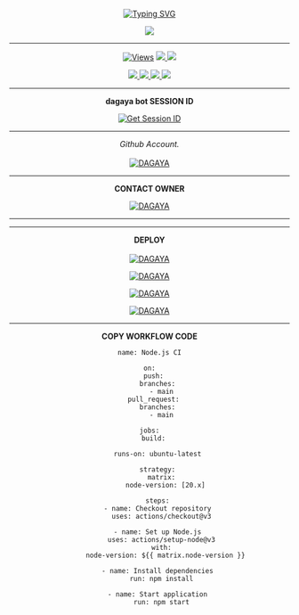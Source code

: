 <div align="center">


 [![Typing SVG](https://readme-typing-svg.demolab.com?font=Fira+Code&weight=600&size=37&pause=1000&color=F722F2&width=435&lines=𝗕𝗢𝗧+ＤＡＧＡＹＡ+MD+V1)](https://git.io/typing-svg)

<p align="center">
<a href="[https://github.com/tslovest/dagaya-md](https://github.com/tslovest/dagaya-md)">
    <img src=https://i.ibb.co/2W4twvC/7688.jpg" 
</a>
<hr>
 <p align="center">

  <a href="htt">
    <img src="https://hits.seeyoufarm.com/api/count/incr/badge.svg?url=https%3A%2F%2Fgithub.com%2FDAGAYA-MD%2FDAGAYA-MD&count_bg=%2379C83D&title_bg=%23555555&icon=gitpod.svg&icon_color=%23E7E7E7&title=Views&edge_flat=false" alt="Views"/></a>
  
  </a>
  <a href="https://github.com/tslovest/dagaya-md">
    <img src="https://img.shields.io/github/forks/tslovest/dagaya-md?label=Fork&style=social">
    
  </a>
  <a href="https://github.com/tslovest/dagaya-md">
    <img src="https://img.shields.io/github/stars/tslovest/dagaya-md?style=social">
  </a>
</p>

<p align="center">
  <a href="https://github.com/tslovest/dagaya-md">
    <img src="https://img.shields.io/github/repo-size/tslovest/dagaya-md?color=purple&label=Repo%20Size&style=plastic">

  </a>
  <a href="https://github.com/tslovest/dagaya-md">
    <img src="https://img.shields.io/github/license/tslovest/dagaya-md?color=purple&label=License&style=plastic">

  </a>
  <a href="https://github.com/tslovest/dagaya-md">
    <img src="https://img.shields.io/github/languages/top/tslovest/dagaya-md?color=purple&label=Javascript&style=plastic">

  </a>
  <a href="https://github.com/tslovest/dagaya-md">
    <img src="https://img.shields.io/static/v1?label=Author&message=dagaya%20Chathuranga&color=purple&style=plastic">

  </a>
  </p>
</p>

<hr>
<b>dagaya bot SESSION ID </b>

<a href='https://paihttps://pair-code-production.up.railway.app/r-code-production.up.railway.app/' target="_blank"><img alt='Get Session ID' src='https://img.shields.io/badge/Click here to get your session id-blue?style=for-the-badge&logo=opencv&logoColor=white'/></a>


<hr>

  _Github Account._<br><br>
     [![DAGAYA](https://img.shields.io/badge/HOW_TO_MAKE_GITHUB_ACCOUNT-red?style=for-the-badge&logo=youtube&logoColor=white)](https://youtu.be/NZ6oSZfoR88?si=A4ThxQppWddcYZYD)
<br>
<hr>
<b>CONTACT OWNER</b>

[![DAGAYA](https://telegra.ph/file/99460844d012cad1b7ee4.jpg)](https://wa.me/94760419611)
<hr>


<hr>

<b>DEPLOY</b>
</br>
</br>
 [![DAGAYA](https://img.shields.io/badge/dagaya_md_deploy_on_heroku-430098?style=for-the-badge&logo=heroku&logoColor=white&buttcode=1n2i3m4a)](https://github.com/tslovest/dagaya-md)
  
[![DAGAYA](https://img.shields.io/badge/dagaya_md_deploy_on_railway-0B0D0E?style=for-the-badge&logo=railway&logoColor=white&buttcode=1n2i3m4a)](https://railway.app?referralCode=queen-elisa)
   
[![DAGAYA](https://img.shields.io/badge/dagaya_md_deploy_on_replit-F26207?style=for-the-badge&logo=replit&logoColor=white&buttcode=1n2i3m4a)](https://replit.com/)
   
[![DAGAYA](https://img.shields.io/badge/dagaya_md_deploy_on_render-000000?style=for-the-badge&logo=render&logoColor=white&buttcode=1n2i3m4a)](https://docs.render.com/free)

<hr>

<b>COPY WORKFLOW CODE</b></br>
```
name: Node.js CI

on:
  push:
    branches:
      - main
  pull_request:
    branches:
      - main

jobs:
  build:

    runs-on: ubuntu-latest

    strategy:
      matrix:
        node-version: [20.x]

    steps:
    - name: Checkout repository
      uses: actions/checkout@v3

    - name: Set up Node.js
      uses: actions/setup-node@v3
      with:
        node-version: ${{ matrix.node-version }}

    - name: Install dependencies
      run: npm install

    - name: Start application
      run: npm start
```
